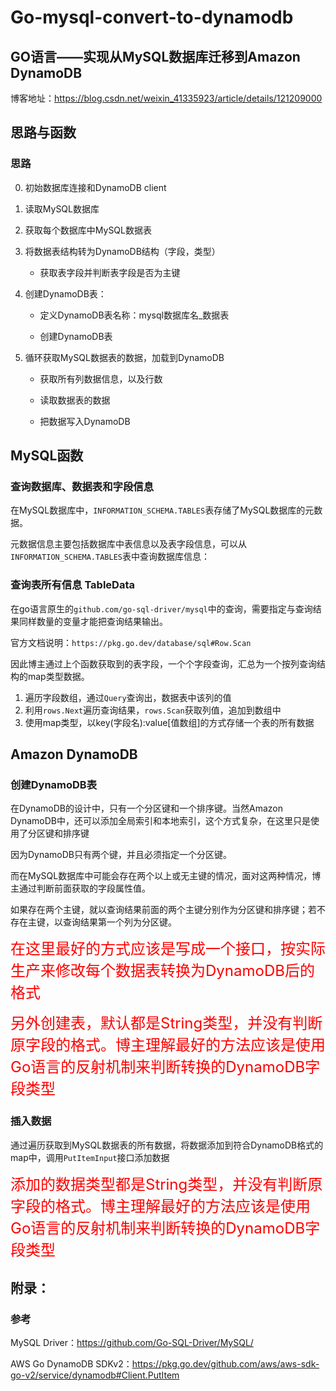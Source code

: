 # Go-mysql-convert-to-dynamodb
## GO语言——实现从MySQL数据库迁移到Amazon DynamoDB
博客地址：https://blog.csdn.net/weixin_41335923/article/details/121209000
## 思路与函数

### 思路

0. 初始数据库连接和DynamoDB client

1. 读取MySQL数据库

2. 获取每个数据库中MySQL数据表

3. 将数据表结构转为DynamoDB结构（字段，类型）

   - 获取表字段并判断表字段是否为主键

4. 创建DynamoDB表：

   - 定义DynamoDB表名称：mysql数据库名_数据表

   - 创建DynamoDB表

5. 循环获取MySQL数据表的数据，加载到DynamoDB

   - 获取所有列数据信息，以及行数

   - 读取数据表的数据

   - 把数据写入DynamoDB


## MySQL函数

### 查询数据库、数据表和字段信息

在MySQL数据库中，`INFORMATION_SCHEMA.TABLES`表存储了MySQL数据库的元数据。

元数据信息主要包括数据库中表信息以及表字段信息，可以从`INFORMATION_SCHEMA.TABLES`表中查询数据库信息：


### 查询表所有信息 TableData

在go语言原生的`github.com/go-sql-driver/mysql`中的查询，需要指定与查询结果同样数量的变量才能把查询结果输出。

官方文档说明：`https://pkg.go.dev/database/sql#Row.Scan`

因此博主通过上个函数获取到的表字段，一个个字段查询，汇总为一个按列查询结构的map类型数据。

1. 遍历字段数组，通过`Query`查询出，数据表中该列的值
2. 利用`rows.Next`遍历查询结果，`rows.Scan`获取列值，追加到数组中
3. 使用map类型，以key(字段名):value[值数组]的方式存储一个表的所有数据

## Amazon DynamoDB

### 创建DynamoDB表

在DynamoDB的设计中，只有一个分区键和一个排序键。当然Amazon DynamoDB中，还可以添加全局索引和本地索引，这个方式复杂，在这里只是使用了分区键和排序键

因为DynamoDB只有两个键，并且必须指定一个分区键。

而在MySQL数据库中可能会存在两个以上或无主键的情况，面对这两种情况，博主通过判断前面获取的字段属性值。

如果存在两个主键，就以查询结果前面的两个主键分别作为分区键和排序键；若不存在主键，以查询结果第一个列为分区键。

<font color="red" size="5">在这里最好的方式应该是写成一个接口，按实际生产来修改每个数据表转换为DynamoDB后的格式</font>

<font color="red" size=5>另外创建表，默认都是String类型，并没有判断原字段的格式。博主理解最好的方法应该是使用Go语言的反射机制来判断转换的DynamoDB字段类型</font>


### 插入数据

通过遍历获取到MySQL数据表的所有数据，将数据添加到符合DynamoDB格式的map中，调用`PutItemInput`接口添加数据

<font color="red" size=5>添加的数据类型都是String类型，并没有判断原字段的格式。博主理解最好的方法应该是使用Go语言的反射机制来判断转换的DynamoDB字段类型</font>


## 附录：

### 参考

MySQL Driver：https://github.com/Go-SQL-Driver/MySQL/

AWS Go DynamoDB SDKv2：https://pkg.go.dev/github.com/aws/aws-sdk-go-v2/service/dynamodb#Client.PutItem

